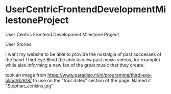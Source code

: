 # UserCentricFrontendDevelopmentMilestoneProject
User Centric Frontend Development Milestone Project

User Stories:

I want my website to be able to provide the nostalgia of past successes of the band Third Eye Blind (be able to view past music videos, for example) while also informing a new fan of the great music that they create.

took an image from https://www.paradiso.nl/nl/programma/third-eye-blind/62618/ to use on the "tour dates" section of the page. Named it "Stephan_Jenkins.jpg"
